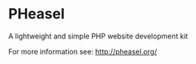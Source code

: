 PHeasel
=======

A lightweight and simple PHP website development kit

For more information see: http://pheasel.org/
